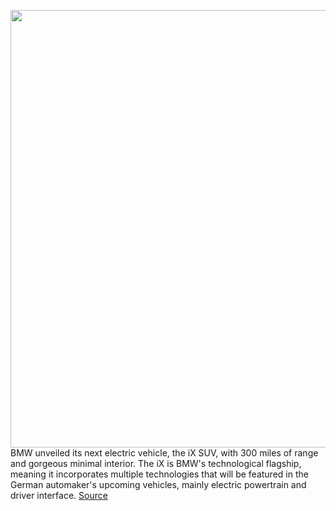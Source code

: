 <img src='https://cdn.vox-cdn.com/thumbor/1CvScRv02QpqJQH2gqQviskGDZg=/0x0:8155x5437/1200x675/filters:focal(3426x2067:4730x3371)/cdn.vox-cdn.com/uploads/chorus_image/image/67772013/The_first_BMW_iX_Highlights_2.0.jpg' width='700px' /><br/>
BMW unveiled its next electric vehicle, the iX SUV, with 300 miles of range and gorgeous minimal interior. The iX is BMW's technological flagship, meaning it incorporates multiple technologies that will be featured in the German automaker's upcoming vehicles, mainly electric powertrain and driver interface.
<a href='https://www.theverge.com/2020/11/11/21558833/bmw-ix-inext-electric-suv-range-price-specs'> Source <a/>
